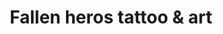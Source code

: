 ---
title: "Fallen heros tattoo & art"
url: /colorado-springs/fallen-heros-tattoo-und-art/
shop: Tattoo
---